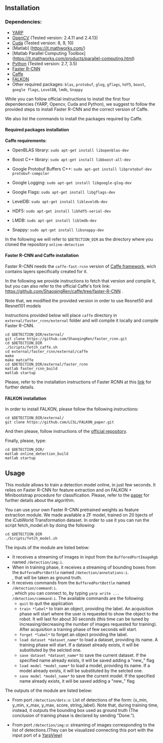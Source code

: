## Installation

### Dependencies:

* [YARP](https://github.com/robotology/yarp)
* [OpenCV](http://opencv.org/downloads.html) (Tested version: 2.4.11 and 2.4.13)
* [Cuda](http://docs.nvidia.com/cuda/cuda-installation-guide-linux/#axzz4BkDT7m6r) (Tested version: 8, 9, 10)
* [Matlab] (https://it.mathworks.com/)
* [Matlab Parallel Computing Toolbox] (https://it.mathworks.com/products/parallel-computing.html) 
* [Python](https://www.python.org/downloads/) (Tested version: 2.7, 3.5)
* [Faster R-CNN](https://github.com/ShaoqingRen/faster_rcnn)
* [Caffe](http://caffe.berkeleyvision.org/)
* [FALKON](https://github.com/LCSL/FALKON_paper)
* Other required packages: `blas`, `protobuf`, `glog`, `gflags`, `hdf5`, `boost`, `google flags`, `LevelDB`, `lmdb`, `Snappy`


While you can follow official instructions to install the first four dependencies (YARP, Opencv, Cuda and Python), we suggest to follow the provided steps to install Faster R-CNN and the correct version of Caffe.

We also list the commands to install the packages required by Caffe.

#### Required packages installation

**Caffe requirements:**

* OpenBLAS library:
`sudo apt-get install libopenblas-dev`

* Boost C++ library:
`sudo apt-get install libboost-all-dev`

* Google Protobuf Buffers C++:
`sudo apt-get install libprotobuf-dev protobuf-compiler`

* Google Logging:
`sudo apt-get install libgoogle-glog-dev`

* Google Flags:
`sudo apt-get install libgflags-dev`

* LevelDB:
`sudo apt-get install libleveldb-dev`

* HDF5:
`sudo apt-get install libhdf5-serial-dev`

* LMDB:
`sudo apt-get install liblmdb-dev`

* Snappy:
`sudo apt-get install libsnappy-dev`


In the following we will refer to `$DETECTION_DIR` as the directory where you cloned the repository `online-detection`
 
#### Faster R-CNN and Caffe installation
Faster R-CNN needs the `caffe-fast-rcnn` version of [Caffe framework](http://caffe.berkeleyvision.org/), wich contains layers specifically created for it.

In the following we provide instructions to fetch that version and compile it, but you can also refer to the official Caffe's fork link:<br>
https://github.com/ShaoqingRen/caffe/tree/faster-R-CNN .

Note that, we modified the provided version in order to use Resnet50 and Resnet101 models

Instructions provided below will place `caffe` directory in `external/faster_rcnn/external` folder and will compile it locally and compile Faster R-CNN.

```
cd $DETECTION_DIR/external/
git clone https://github.com/ShaoqingRen/faster_rcnn.git
cd $DETECTION_DIR
./Scripts/fetch_caffe.sh
cd external/faster_rcnn/external/caffe
make
make matcaffe
cd $DETECTION_DIR/external/faster_rcnn
matlab faster_rcnn_build
matlab startup
```

Please, refer to the installation instructions of Faster RCNN at this [link](https://github.com/ShaoqingRen/faster_rcnn#preparation-for-testing) for further details.

#### FALKON installation
In order to install FALKON, please follow the following instructions:
```
cd $DETECTION_DIR/external/
git clone https://github.com/LCSL/FALKON_paper.git
```
And then please, follow instructions of the [official repository](https://github.com/LCSL/FALKON_paper).


Finally, please, type:

```
cd $DETECTION_DIR/
matlab online_detection_build
matlab startup
```


## Usage
This module allows to train a detection model online, in just few seconds. It relies on Faster R-CNN for feature extraction and on FALKON + Minibootstrap procedure for classification. Please, refer to the [paper](https://www.semanticscholar.org/paper/Speeding-Up-Object-Detection-Training-for-Robotics-Maiettini-Pasquale/6a8a3b27a78c78bc80984fca29554de3269d34d3) for further details about the algorithm.

You can use your own Faster R-CNN pretrained weights as feature extraction module. We made available a ZF model, trained on 20 bjects of the iCubWorld Transformation dataset. In order to use it you can run the script fetch_model.sh by doing the following:
```
cd $DETECTION_DIR
./Scripts/fetch_model.sh

```

The inputs of the module are listed below:

* It receives a streaming of images in input from the `BufferedPortImageRgb` named `/detection/img:i`.<br>
* When in training phase, it receives a streaming of bounding boxes from the `BufferedPortBottle` named `/detection/annotations:i`.<br> , that will be taken as ground truth.
* It receives commands from the `BufferedPortBottle` named `/detection/command:i`.<br> , which you can connect to, by typing `yarp write ... /detection/command:i`. The available commands are the following:
    * `quit` to quit the application
    * `train *label*` to train an object, providing the label. An acquisition phase will start where the user is requested to show the object to the robot. It will last for about 30 seconds (this time can be tuned by increasing/decreasing the number of images requested for training). After acquisition a training phase of few seconds will start.
    * `forget *label*` to forget an object providing the label.
    * `load dataset *dataset_name*` to load a dataset, providing its name. A training phase will start. If a dataset already exists, it will be substituted by the selcted one.
    * `save dataset *dataset_name*` to save the current dataset. If the specified name already exists, it will be saved adding a "new_" flag
    * `load model *model_name*` to load a model, providing its name. If a model already exists, it will be substituted by the selcted one.
    * `save model *model_name*` to save the current model. If the specified name already exists, it will be saved adding a "new_" flag

The outputs of the module are listed below:

* From port `/detection/dets:o`: List of detections of the form: (x_min, y_min, x_max, y_max, score, string_label). Note that, during training time, instead, it outputs the bounding box used as ground truth (The conclusion of training phase is declared by sending "Done.").

* From port `/detection/img:o`: streaming of images corresponding to the list of detections.(They can be visualized connecting this port with the input port of a [YarpView](http://www.yarp.it/yarpview.html))



